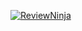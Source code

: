 [![ReviewNinja](https://app.review.ninja/42305587/badge)](https://app.review.ninja/thojansen/review-test)
